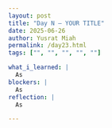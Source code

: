 ```yaml
---
layout: post
title: "Day N – YOUR TITLE"
date: 2025-06-26
author: Yusrat Miah
permalink: /day23.html
tags: ["", "", "", "", ""]

what_i_learned: |
  As
blockers: |
  As
reflection: |
  As

---
```

